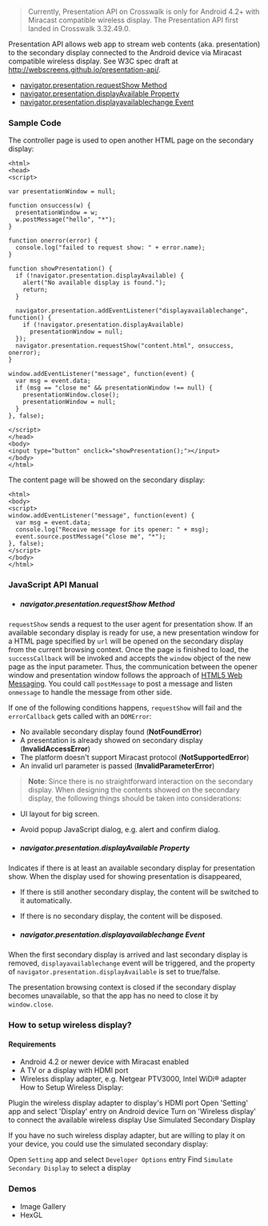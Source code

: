 > Currently, Presentation API on Crosswalk is only for Android 4.2+ with Miracast compatible wireless display. The Presentation API first landed in Crosswalk 3.32.49.0.

Presentation API allows web app to stream web contents (aka. presentation) to the secondary display
connected to the Android device via Miracast compatible  wireless display. See
W3C spec draft at http://webscreens.github.io/presentation-api/.

* [navigator.presentation.requestShow Method](Presentation-api-manual#navigatorpresentationrequestshow-method)
* [navigator.presentation.displayAvailable Property](Presentation-api-manual#navigatorpresentationdisplayavailable-property)
* [navigator.presentation.displayavailablechange Event](Presentation-api-manual#navigatorpresentationdisplayavailablechange-event)

### Sample Code
The controller page is used to open another HTML page on the secondary display:
```
<html>
<head>
<script>

var presentationWindow = null;

function onsuccess(w) {
  presentationWindow = w;
  w.postMessage("hello", "*");
}

function onerror(error) {
  console.log("failed to request show: " + error.name);
}

function showPresentation() {
  if (!navigator.presentation.displayAvailable) {
    alert("No available display is found.");
    return;
  }

  navigator.presentation.addEventListener("displayavailablechange", function() {
    if (!navigator.presentation.displayAvailable)
      presentationWindow = null;
  });
  navigator.presentation.requestShow("content.html", onsuccess, onerror);
}

window.addEventListener("message", function(event) {
  var msg = event.data;
  if (msg == "close me" && presentationWindow !== null) {
    presentationWindow.close();
    presentationWindow = null;
  }
}, false);

</script>
</head>
<body>
<input type="button" onclick="showPresentation();"></input>
</body>
</html>
```

The content page will be showed on the secondary display:
```
<html>
<body>
<script>
window.addEventListener("message", function(event) {
  var msg = event.data;
  console.log("Receive message for its opener: " + msg);
  event.source.postMessage("close me", "*");
}, false);
</script>
</body>
</html>
```
### JavaScript API Manual
* ##### navigator.presentation.requestShow Method

 `requestShow` sends a request to the user agent for presentation show. If an available secondary display is ready for use, a new presentation window for a HTML page specified by `url` will be opened on the secondary display from the current browsing context. Once the page is finished to load, the `successCallback` will be invoked and accepts the `window` object of the new page as the input parameter. Thus, the communication between the opener window and presentation window follows the approach of [HTML5 Web Messaging](http://www.w3.org/TR/webmessaging/). You could call `postMessage` to post a message and listen `onmessage` to handle the message from other side. 

 If one of the following conditions happens, `requestShow` will fail and the
`errorCallback` gets called with an `DOMError`:

 * No available secondary display found (**NotFoundError**)
 * A presentation is already showed on secondary display (**InvalidAccessError**)
 * The platform doesn't support Miracast protocol (**NotSupportedError**)
 * An invalid url parameter is passed (**InvalidParameterError**)

> **Note**: Since there is no straightforward interaction on the secondary display. When designing the contents showed on the secondary display, the following things should be taken into considerations:
  * UI layout for big screen.
  * Avoid popup JavaScript dialog, e.g. alert and confirm dialog.

* ##### navigator.presentation.displayAvailable Property

 Indicates if there is at least an available secondary display for presentation show. When the display used for showing presentation is disappeared, 
  * If there is still another secondary display, the content will be switched to it automatically.
  * If there is no secondary display, the content will be disposed.

* ##### navigator.presentation.displayavailablechange Event

 When the first secondary display is arrived and last secondary display is removed, `displayavailablechange` event will be triggered, and the property of `navigator.presentation.displayAvailable` is set to true/false.

 The presentation browsing context is closed if the secondary display becomes unavailable, so
that the app has no need to close it by `window.close`.

### How to setup wireless display?
#### Requirements
 * Android 4.2 or newer device with Miracast enabled
 * A TV or a display with HDMI port
 * Wireless display adapter, e.g. Netgear PTV3000, Intel WiDi® adapter
How to Setup Wireless Display:

Plugin the wireless display adapter to display's HDMI port
Open 'Setting' app and select 'Display' entry on Android device
Turn on 'Wireless display' to connect the available wireless display
Use Simulated Secondary Display

If you have no such wireless display adapter, but are willing to play it on your device, you could use the simulated secondary display:

Open `Setting` app and select `Developer Options` entry
Find `Simulate Secondary Display` to select a display

### Demos
* Image Gallery
* HexGL